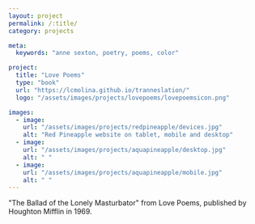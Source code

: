 ```yaml
---
layout: project
permalink: /:title/
category: projects

meta:
  keywords: "anne sexton, poetry, poems, color"

project:
  title: "Love Poems"
  type: "book"
  url: "https://lcmolina.github.io/tranneslation/"
  logo: "/assets/images/projects/lovepoems/lovepoemsicon.png"

images:
  - image:
    url: "/assets/images/projects/redpineapple/devices.jpg"
    alt: "Red Pineapple website on tablet, mobile and desktop"
  - image:
    url: "/assets/images/projects/aquapineapple/desktop.jpg"
    alt: " "
  - image:
    url: "/assets/images/projects/aquapineapple/mobile.jpg"
    alt: " "
---
```

<p>"The Ballad of the Lonely Masturbator" from Love Poems, published by Houghton Mifflin in 1969.</p>
